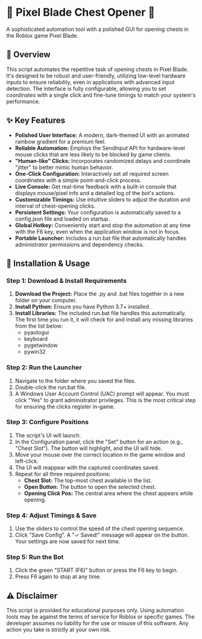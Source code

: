 # 💎 Pixel Blade Chest Opener 💎

A sophisticated automation tool with a polished GUI for opening chests in the Roblox game Pixel Blade.

## 📖 Overview

This script automates the repetitive task of opening chests in Pixel Blade. It's designed to be robust and user-friendly, utilizing low-level hardware inputs to ensure reliability, even in applications with advanced input detection. The interface is fully configurable, allowing you to set coordinates with a single click and fine-tune timings to match your system's performance.

## ✨ Key Features

- **Polished User Interface:** A modern, dark-themed UI with an animated rainbow gradient for a premium feel.
- **Reliable Automation:** Employs the SendInput API for hardware-level mouse clicks that are less likely to be blocked by game clients.
- **"Human-like" Clicks:** Incorporates randomized delays and coordinate "jitter" to better mimic human behavior.
- **One-Click Configuration:** Interactively set all required screen coordinates with a simple point-and-click process.
- **Live Console:** Get real-time feedback with a built-in console that displays mouse/pixel info and a detailed log of the bot's actions.
- **Customizable Timings:** Use intuitive sliders to adjust the duration and interval of chest-opening clicks.
- **Persistent Settings:** Your configuration is automatically saved to a config.json file and loaded on startup.
- **Global Hotkey:** Conveniently start and stop the automation at any time with the F6 key, even when the application window is not in focus.
- **Portable Launcher:** Includes a run.bat file that automatically handles administrator permissions and dependency checks.
## 🚀 Installation & Usage

### Step 1: Download & Install Requirements

1. **Download the Project:** Place the .py and .bat files together in a new folder on your computer.
2. **Install Python:** Ensure you have Python 3.7+ installed.
3. **Install Libraries:** The included run.bat file handles this automatically. The first time you run it, it will check for and install any missing libraries from the list below:
   - pyautogui
   - keyboard
   - pygetwindow
   - pywin32

### Step 2: Run the Launcher

1. Navigate to the folder where you saved the files.
2. Double-click the run.bat file.
3. A Windows User Account Control (UAC) prompt will appear. You must click "Yes" to grant administrator privileges. This is the most critical step for ensuring the clicks register in-game.

### Step 3: Configure Positions

1. The script's UI will launch.
2. In the Configuration panel, click the "Set" button for an action (e.g., "Chest Slot"). The button will highlight, and the UI will hide.
3. Move your mouse over the correct location in the game window and left-click.
4. The UI will reappear with the captured coordinates saved.
5. Repeat for all three required positions:
   - **Chest Slot:** The top-most chest available in the list.
   - **Open Button:** The button to open the selected chest.
   - **Opening Click Pos:** The central area where the chest appears while opening.

### Step 4: Adjust Timings & Save

1. Use the sliders to control the speed of the chest opening sequence.
2. Click "Save Config". A "✓ Saved!" message will appear on the button. Your settings are now saved for next time.

### Step 5: Run the Bot

1. Click the green "START (F6)" button or press the F6 key to begin.
2. Press F6 again to stop at any time.

## ⚠️ Disclaimer

This script is provided for educational purposes only. Using automation tools may be against the terms of service for Roblox or specific games. The developer assumes no liability for the use or misuse of this software. Any action you take is strictly at your own risk.
